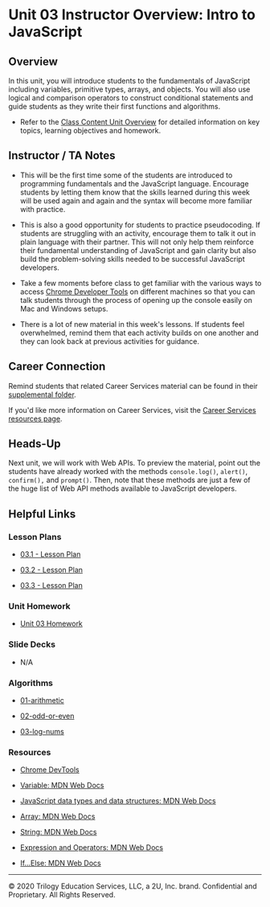 # Unit 03 Instructor Overview: Intro to JavaScript

## Overview

In this unit, you will introduce students to the fundamentals of JavaScript  including variables, primitive types, arrays, and objects. You will also use logical and comparison operators to construct conditional statements and guide students as they write their first functions and algorithms. 

  * Refer to the [Class Content Unit Overview](../../../01-Class-Content/03-JavaScript/README.md) for detailed information on key topics, learning objectives and homework.

## Instructor / TA Notes

* This will be the first time some of the students are introduced to programming fundamentals and the JavaScript language. Encourage students by letting them know that the skills learned during this week will be used again and again and the syntax will become more familiar with practice. 

* This is also a good opportunity for students to practice pseudocoding. If students are struggling with an activity, encourage them to talk it out in plain language with their partner. This will not only help them reinforce their fundamental understanding of JavaScript and gain clarity but also build the problem-solving skills needed to be successful JavaScript developers. 

* Take a few moments before class to get familiar with the various ways to access [Chrome Developer Tools](https://developers.google.com/web/tools/chrome-devtools/open) on different machines so that you can talk students through the process of opening up the console easily on Mac and Windows setups.

* There is a lot of new material in this week's lessons. If students feel 
overwhelmed, remind them that each activity builds on one another and they can look back at previous activities for guidance. 

## Career Connection

Remind students that related Career Services material can be found in their [supplemental folder](../../../01-Class-Content/03-JavaScript/04-Important/CAREER-CONNECTION.md).

If you'd like more information on Career Services, visit the [Career Services resources page](http://bit.ly/CodingCS).

## Heads-Up

Next unit, we will work with Web APIs. To preview the material, point out the students have already worked with the methods `console.log()`, `alert()`,  `confirm(),` and `prompt()`. Then, note that these methods are just a few of the huge list of Web API methods available to JavaScript developers. 

## Helpful Links

### Lesson Plans

* [03.1 - Lesson Plan](01-Day-JavaScript/03.1-LESSON-PLAN.md)

* [03.2 - Lesson Plan](02-Day_JavaScript/03.2-LESSON-PLAN.md)

* [03.3 - Lesson Plan](03-Day_JavaScript/03.3-LESSON-PLAN.md)

### Unit Homework

* [Unit 03 Homework](../../../01-Class-Content/03-JavaScript/02-Homework)

### Slide Decks

* N/A

### Algorithms

* [01-arithmetic](../../../01-Class-Content/03-JavaScript/03-Algorithms/01-fizz-buzz)

* [02-odd-or-even](../../../01-Class-Content/03-JavaScript/03-Algorithms/02-max-num)

* [03-log-nums](../../../01-Class-Content/03-JavaScript/03-Algorithms/03-vowel-count)

### Resources

* [Chrome DevTools](https://developers.google.com/web/tools/chrome-devtools/open)

* [Variable: MDN Web Docs](https://developer.mozilla.org/en-US/docs/Glossary/Variable)

* [JavaScript data types and data structures: MDN Web Docs](https://developer.mozilla.org/en-US/docs/Web/JavaScript/Data_structures)

* [Array: MDN Web Docs](https://developer.mozilla.org/en-US/docs/Web/JavaScript/Reference/Global_Objects/Array#Instance_methods)

* [String: MDN Web Docs](https://developer.mozilla.org/en-US/docs/Web/JavaScript/Reference/Global_Objects/String#Instance_methods)

* [Expression and Operators: MDN Web Docs](https://developer.mozilla.org/en-US/docs/Web/JavaScript/Guide/Expressions_and_Operators)

* [If...Else: MDN Web Docs](https://developer.mozilla.org/en-US/docs/Web/JavaScript/Reference/Statements/if...else)

---
© 2020 Trilogy Education Services, LLC, a 2U, Inc. brand. Confidential and Proprietary. All Rights Reserved.

